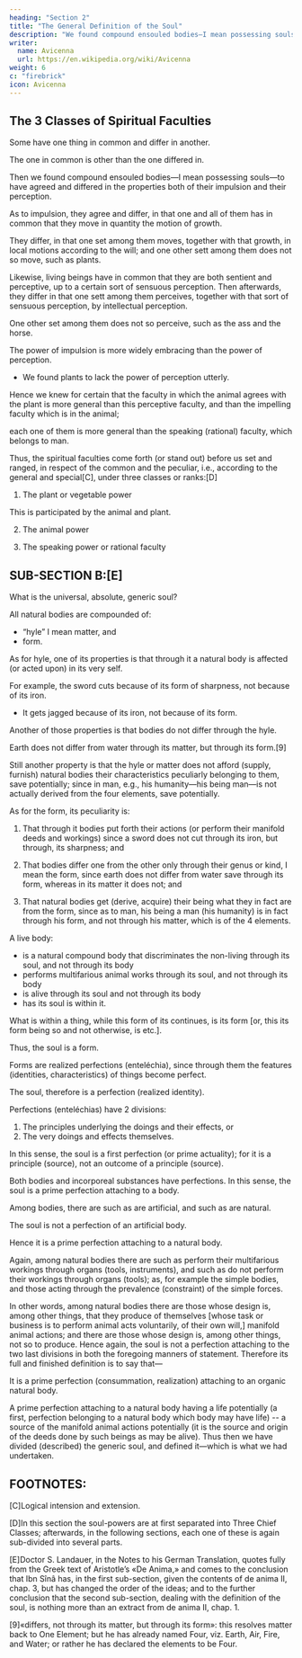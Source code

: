 ```yaml
---
heading: "Section 2"
title: "The General Definition of the Soul"
description: "We found compound ensouled bodies—I mean possessing souls—to have agreed and differed in the properties both of their impulsion and their perception"
writer:
  name: Avicenna
  url: https://en.wikipedia.org/wiki/Avicenna
weight: 6
c: "firebrick"
icon: Avicenna
---
```



## The 3 Classes of Spiritual Faculties

<!-- SUB-SECTION A: -->

Some have one thing in common and differ in another. 

The one in common is other than the one differed in. 

Then we found compound ensouled bodies—I mean possessing souls—to have agreed and differed in the properties both of their impulsion and their perception.

As to impulsion, they agree and differ, in that one and all of them has in common that they move in quantity the motion of growth. 

They differ, in that one set among them moves, together with that growth, in local motions according to the will; and one other sett among them does not so move, such as plants. 

Likewise, living beings have in common that they are both sentient and perceptive, up to a certain sort of sensuous perception. Then afterwards, they differ in that one sett among them perceives, together with that sort of sensuous perception, by intellectual perception. 

One other set among them does not so perceive, such as the ass and the horse. 

The power of impulsion is more widely embracing than the power of perception. 
- We found plants to lack the power of perception utterly. 

Hence we knew for certain that the faculty in which the animal agrees with the plant is more general than this perceptive faculty, and than the impelling faculty which is in the animal; 

each one of them is more general than the speaking (rational) faculty, which belongs to man. 

Thus, the spiritual faculties come forth (or stand out) before us set and ranged, in respect of the common and the peculiar, i.e., according to the general and special[C], under three classes or ranks:[D]

1. The plant or vegetable power

This is participated by the animal and plant.

2. The animal power

3. The speaking power or rational faculty

<!-- Therefore, the primary parts of the soul, in contemplating it from the standpoint of its powers, are three. -->


## SUB-SECTION B:[E]

What is the <!-- To treat now of the definition of the Soul at large, I mean the --> universal, absolute, generic soul?

<!-- This will become apparent, according to the tenets I hold, that among truths that are plainly manifest one is that every one of  -->

All natural bodies are compounded of:
- “hyle” I mean matter, and
- form.

As for hyle, one of its properties is that through it a natural body is affected (or acted upon) in its very self.

For example, the sword cuts because of its form of sharpness, not because of its iron. 
- It gets jagged because of its iron, not because of its form.

Another of those properties is that bodies do not differ through the hyle. 

Earth does not differ from water through its matter, but through its form.[9] 

Still another property is that the hyle or matter does not afford (supply, furnish) natural bodies their characteristics peculiarly belonging to them, save potentially; since in man, e.g., his humanity—his being man—is not actually derived from the four elements, save potentially.

As for the form, its peculiarity is:

1. That through it bodies put forth their actions (or perform their manifold deeds and workings) since a sword does not cut through its iron, but through, its sharpness; and 

2. That bodies differ one from the other only through their genus or kind, I mean the form, since earth does not differ from water save through its form, whereas in its matter it does not; and 

3. That natural bodies get (derive, acquire) their being what they in fact are from the form, since as to man, his being a man (his humanity) is in fact through his form, and not through his matter, which is of the 4 elements.

<!-- Let us proceed a little further.  -->

A live body:
- is a natural compound body that discriminates the non-living through its soul, and not through its body
- performs multifarious animal works through its soul, and not through its body
- is alive through its soul and not through its body
- has its soul is within it.

What is within a thing, while this form of its continues, is its form [or, this its form being so and not otherwise, is etc.]. 

Thus, the soul is a form. 

Forms are realized perfections (enteléchia), since through them the features (identities, characteristics) of things become perfect. 

The soul, therefore is a perfection (realized identity). 

Perfections (enteléchias) have 2 divisions:

1. The principles underlying the doings and their effects, or
2. The very doings and effects themselves. 

<!-- The one of the two divisions is first, and the other is second. The first is the principle (or source and origin), and the second is the doing and the effect (or trace). -->

In this sense, the soul is a first perfection (or prime actuality); for it is a principle (source), not an outcome of a principle (source).

<!-- And of perfections, there are such as belong to  -->

Both bodies and incorporeal substances have perfections. In this sense, the soul is a prime perfection attaching to a body. 

Among bodies, there are such as are artificial, and such as are natural. 

The soul is not a perfection of an artificial body. 

Hence it is a prime perfection attaching to a natural body. 

Again, among natural bodies there are such as perform their multifarious workings through organs (tools, instruments), and such as do not perform their workings through organs (tools); as, for example the simple bodies, and those acting through the prevalence (constraint) of the simple forces. 

In other words, among natural bodies there are those whose design is, among other things, that they produce of themselves [whose task or business is to perform animal acts voluntarily, of their own will,] manifold animal actions; and there are those whose design is, among other things, not so to produce. Hence again, the soul is not a perfection attaching to the two last divisions in both the foregoing manners of statement. Therefore its full and finished definition is to say that—

It is a prime perfection (consummation, realization) attaching to an organic natural body.

A prime perfection attaching to a natural body having a life potentially (a first, perfection belonging to a natural body which body may have life) -- a source of the manifold animal actions potentially (it is the source and origin of the deeds done by such beings as may be alive). Thus then we have divided (described) the generic soul, and defined it—which is what we had undertaken.


## FOOTNOTES:

[C]Logical intension and extension.

[D]In this section the soul-powers are at first separated into Three Chief Classes; afterwards, in the following sections, each one of these is again sub-divided into several parts.

[E]Doctor S. Landauer, in the Notes to his German Translation, quotes fully from the Greek text of Aristotle’s «De Anima,» and comes to the conclusion that Ibn Sînâ has, in the first sub-section, given the contents of de anima II, chap. 3, but has changed the order of the ideas; and to the further conclusion that the second sub-section, dealing with the definition of the soul, is nothing more than an extract from de anima II, chap. 1.

[9]«differs, not through its matter, but through its form»: this resolves matter back to One Element; but he has already named Four, viz. Earth, Air, Fire, and Water; or rather he has declared the elements to be Four.
